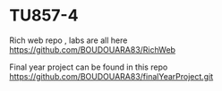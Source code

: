 # TU857-4

Rich web repo , labs are all here https://github.com/BOUDOUARA83/RichWeb

Final year project can be found in this repo https://github.com/BOUDOUARA83/finalYearProject.git
